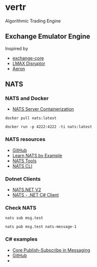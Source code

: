 # vertr

Algorithmic Trading Engine

## Exchange Emulator Engine 

Inspired by

- [exchange-core](https://github.com/exchange-core/exchange-core)
- [LMAX Disruptor](https://github.com/LMAX-Exchange/disruptor)
- [Aeron](https://github.com/real-logic/aeron)


## NATS


### NATS and Docker

- [NATS Server Containerization](https://docs.nats.io/running-a-nats-service/nats_docker)

```
docker pull nats:latest

docker run -p 4222:4222 -ti nats:latest

```

### NATS resources

- [GitHub](https://github.com/nats-io)
- [Learn NATS by Example](https://natsbyexample.com/)
- [NATS Tools](https://docs.nats.io/using-nats/nats-tools)
- [NATS CLI](https://docs.nats.io/using-nats/nats-tools/nats_cli)

### Dotnet Clients
- [NATS.NET V2](https://github.com/nats-io/nats.net.v2)
- [NATS - .NET C# Client](https://github.com/nats-io/nats.net)

### Check NATS

```
nats sub msg.test

nats pub msg.test nats-message-1
```

### C# examples

- [Core Publish-Subscribe in Messaging](https://natsbyexample.com/examples/messaging/pub-sub/dotnet2)
- [GitHub](https://github.com/ConnectEverything/nats-by-example)
- 
